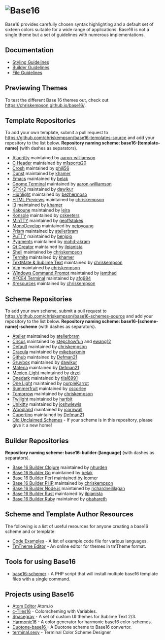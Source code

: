 # ![Base16](logo.png)
Base16 provides carefully chosen syntax highlighting and a default set of sixteen colors suitable for a wide range of applications. Base16 is not a single theme but a set of guidelines with numerous implementations.

## Documentation
* [Styling Guidelines](https://github.com/chriskempson/base16/blob/master/styling.md)
* [Builder Guidelines](https://github.com/chriskempson/base16/blob/master/builder.md)
* [File Guidelines](https://github.com/chriskempson/base16/blob/master/file.md)

## Previewing Themes

To test the different Base 16 themes out, check out <https://chriskempson.github.io/base16/>.

## Template Repositories
To add your own template, submit a pull request to https://github.com/chriskempson/base16-templates-source and add your repository to the list below. **Repository naming scheme: base16-[template-name]** (with dashes as separators).
* [Alacritty](https://github.com/aaron-williamson/base16-alacritty) maintained by [aaron-williamson](https://github.com/aaron-williamson)
* [C Header](https://github.com/m1sports20/base16-c_header) maintained by [m1sports20](https://github.com/m1sports20)
* [Crosh](https://github.com/philj56/base16-crosh) maintained by [philj56](https://github.com/philj56)
* [Dunst](https://github.com/khamer/base16-dunst) maintained by [khamer](https://github.com/khamer)
* [Emacs](https://github.com/belak/base16-emacs) maintained by [belak](https://github.com/belak)
* [Gnome Terminal](https://github.com/aaron-williamson/base16-gnome-terminal) maintained by [aaron-williamson](https://github.com/aaron-williamson)
* [GTK+2](https://github.com/dawikur/base16-gtk2) maintained by [dawikur](https://github.com/dawikur)
* [Highlight](https://github.com/bezhermoso/base16-highlight) maintained by [bezhermoso](https://github.com/bezhermoso)
* [HTML Previews](https://github.com/chriskempson/base16-html-preview) maintained by [chriskempson](https://github.com/chriskempson)
* [i3](https://github.com/khamer/base16-i3) maintained by [khamer](https://github.com/khamer)
* [Kakoune](https://github.com/leira/base16-kakoune) maintained by [leira](https://github.com/leira)
* [Konsole](https://github.com/cskeeters/base16-konsole) maintained by [cskeeters](https://github.com/cskeeters)
* [MinTTY](https://github.com/geoffstokes/base16-mintty) maintained by [geoffstokes](https://github.com/geoffstokes)
* [MonoDevelop](https://github.com/netpyoung/base16-monodevelop) maintained by [netpyoung](https://github.com/netpyoung)
* [Prism](https://github.com/atelierbram/base16-prism) maintained by [atelierbram](https://github.com/atelierbram)
* [PuTTY](https://github.com/benjojo/base-16-putty) maintained by [benjojo](https://github.com/benjojo)
* [Pygments](https://github.com/mohd-akram/base16-pygments) maintained by [mohd-akram](https://github.com/mohd-akram)
* [Qt Creator](https://github.com/ilpianista/base16-qtcreator) maintained by [ilpianista](https://github.com/ilpianista)
* [Shell](https://github.com/chriskempson/base16-shell) maintained by [chriskempson](https://github.com/chriskempson)
* [Termite](https://github.com/khamer/base16-termite) maintained by [khamer](https://github.com/khamer)
* [TextMate & Sublime Text](https://github.com/chriskempson/base16-textmate) maintained by [chriskempson](https://github.com/chriskempson)
* [Vim](https://github.com/chriskempson/base16-vim) maintained by [chriskempson](https://github.com/chriskempson)
* [Windows Command Prompt](https://github.com/iamthad/base16-windows-command-prompt) maintained by [iamthad](https://github.com/iamthad)
* [XFCE4 Terminal](https://github.com/afg984/base16-xfce4-terminal) maintained by [afg984](https://github.com/afg984)
* [Xresources](https://github.com/chriskempson/base16-xresources) maintained by [chriskempson](https://github.com/chriskempson)

## Scheme Repositories
To add your own scheme, submit a pull request to https://github.com/chriskempson/base16-schemes-source and add your repository to the list below. **Repository naming scheme: base16-[scheme-name]-scheme** (with dashes as separators).

* [Atelier](https://github.com/atelierbram/base16-atelier-schemes) maintained by [atelierbram](https://github.com/atelierbram)
* [Circus](https://github.com/stepchowfun/base16-circus-scheme) maintained by [stepchowfun](https://github.com/stepchowfun) and [ewang12](https://github.com/ewang12)
* [Default](https://github.com/chriskempson/base16-default-scheme) maintained by [chriskempson](https://github.com/chriskempson)
* [Dracula](https://github.com/mikebarkmin/base16-dracula-scheme) maintained by [mikebarkmin](https://github.com/mikebarkmin)
* [Github](https://github.com/Defman21/base16-github-scheme) maintained by [Defman21](https://github.com/Defman21)
* [Gruvbox](https://github.com/dawikur/base16-gruvbox-scheme) maintained by [dawikur](https://github.com/dawikur)
* [Materia](https://github.com/Defman21/base16-materia) maintained by [Defman21](https://github.com/Defman21)
* [Mexico-Light](https://github.com/drzel/base16-mexico-light-scheme) maintained by [drzel](https://github.com/drzel)
* [Onedark](https://github.com/tilal6991/base16-onedark-scheme) maintained by [tilal6991](https://github.com/tilal6991)
* [One Light](https://github.com/purpleKarrot/base16-one-light-scheme) maintained by [purpleKarrot](https://github.com/purpleKarrot)
* [Summerfruit](https://github.com/cscorley/base16-summerfruit-scheme) maintained by [cscorley](https://github.com/cscorley)
* [Tomorrow](https://github.com/chriskempson/base16-tomorrow-scheme) maintained by [chriskempson](https://github.com/chriskempson)
* [Twilight](https://github.com/hartbit/base16-twilight-scheme) maintained by [hartbit](https://github.com/hartbit)
* [Unikitty](https://github.com/joshwlewis/base16-unikitty) maintained by [joshwlewis](https://github.com/joshwlewis)
* [Woodland](https://github.com/jcornwall/base16-woodland-scheme) maintained by [jcornwall](https://github.com/jcornwall)
* [Cupertino](https://github.com/Defman21/base16-cupertino) maintained by [Defman21](https://github.com/Defman21)
* [Old Unclaimed Schemes](https://github.com/chriskempson/base16-unclaimed-schemes) - If your scheme is in this repository, please give it a new home!

## Builder Repositories
**Repository naming scheme: base16-builder-[language]** (with dashes as separators).
* [Base 16 Builder Clojure](https://github.com/nhurden/base16-builder-clojure) maintained by [nhurden](https://github.com/nhurden)
* [Base 16 Builder Go](https://github.com/belak/base16-builder-go) maintained by [belak](https://github.com/belak)
* [Base 16 Builder Perl](https://github.com/loomer/base16-builder-perl) maintained by [loomer](https://github.com/loomer)
* [Base 16 Builder PHP](https://github.com/chriskempson/base16-builder-php) maintained by [chriskempson](https://github.com/chriskempson)
* [Base 16 Builder Node.js](https://github.com/richardneililagan/base16-builder-node) maintained by [richardneililagan](https://github.com/richardneililagan)
* [Base 16 Builder Rust](https://github.com/ilpianista/base16-builder-rust) maintained by [ilpianista](https://github.com/ilpianista)
* [Base 16 Builder Ruby](https://github.com/obahareth/base16-builder-ruby) maintained by [obahareth](https://github.com/obahareth)

## Scheme and Template Author Resources
The following is a list of useful resources for anyone creating a base16 scheme and or template:
* [Code Examples](https://github.com/chriskempson/base16-code-examples) - A list of example code file for various languages.
* [TmTheme Editor](http://tmtheme-editor.herokuapp.com) - An online editor for themes in tmTheme format.

## Tools for using Base16
* [base16-schemer](https://github.com/AuditeMarlow/base16-schemer) - A PHP script that will install multiple base16 template files with a single command.

## Projects using Base16
* [Atom Editor](https://atom.io/) Atom.io
* [c-Tiles16](https://github.com/atelierbram/c-tiles16) - Colorscheming with Variables.
* [Spacegray](https://github.com/kkga/spacegray) - A set of custom UI themes for Sublime Text 2/3.
* [Harmonic16](http://janniks.github.io/harmonic16) - A color generator for harmonic base16 color-schemes.
* [Duotone-base16 ](https://github.com/davidosomething/duotone-base16/) - A Duotone scheme to Base16 convertor.
* [terminal.sexy](https://terminal.sexy/) - Terminal Color Scheme Designer

